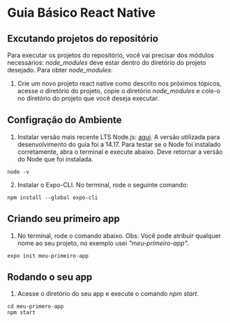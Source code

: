 # Guia Básico React Native

## Excutando projetos do repositório

Para executar os projetos do repositório, você vai precisar dos módulos necessários: *node_modules* deve estar dentro do diretório do projeto desejado.
Para obter *node_modules*: 
1. Crie um novo projeto react native como descrito nos próximos tópicos, acesse o diretório do projeto, copie o diretório *node_modules* e cole-o no diretório do projeto que você deseja executar. 

## Configração do Ambiente

1. Instalar versão mais recente LTS Node.js: [aqui](https://nodejs.org/en/). A versão utilizada para desenvolvimento do guia foi a 14.17. Para testar se o Node foi instalado corretamente, abra o terminal e execute abaixo. Deve retornar a versão do Node que foi instalada.
```
node -v
```
2. Instalar o Expo-CLI. No terminal, rode o seguinte comando:
```
npm install --global expo-cli
```

## Criando seu primeiro app

1. No terminal, rode o comando abaixo. Obs: Você pode atribuir qualquer nome ao seu projeto, no exemplo usei *"meu-primeiro-app"*.
```
expo init meu-primeiro-app
```

## Rodando o seu app

1. Acesse o diretório do seu app e execute o comando *npm start*.
```
cd meu-primero-app
npm start
```

